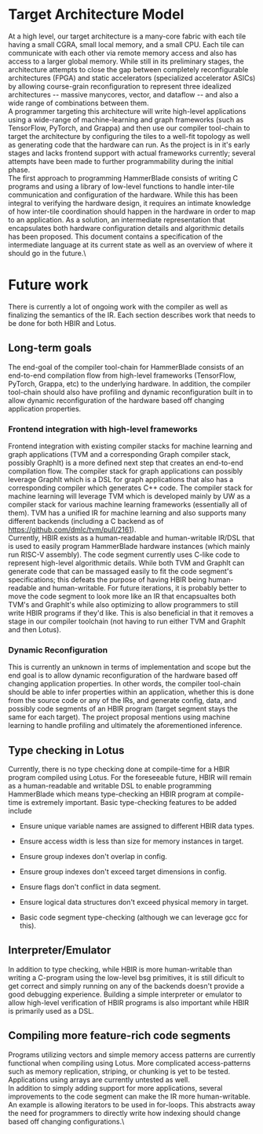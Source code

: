 Target Architecture Model
=========================

At a high level, our target architecture is a many-core fabric with each
tile having a small CGRA, small local memory, and a small CPU. Each tile
can communicate with each other via remote memory access and also has
access to a larger global memory. While still in its preliminary stages,
the architecture attempts to close the gap between completely
reconfigurable architectures (FPGA) and static accelerators (specialized
accelerator ASICs) by allowing course-grain reconfiguration to represent
three idealized architectures -- massive manycores, vector, and dataflow
-- and also a wide range of combinations between them.\
A programmer targeting this architecture will write high-level
applications using a wide-range of machine-learning and graph frameworks
(such as TensorFlow, PyTorch, and Grappa) and then use our compiler
tool-chain to target the architecture by configuring the tiles to a
well-fit topology as well as generating code that the hardware can run.
As the project is in it's early stages and lacks frontend support with
actual frameworks currently; several attempts have been made to further
programmability during the initial phase.\
The first approach to programming HammerBlade consists of writing C
programs and using a library of low-level functions to handle inter-tile
communication and configuration of the hardware. While this has been
integral to verifying the hardware design, it requires an intimate
knowledge of how inter-tile coordination should happen in the hardware
in order to map to an application. As a solution, an intermediate
representation that encapsulates both hardware configuration details and
algorithmic details has been proposed. This document contains a
specification of the intermediate language at its current state as well
as an overview of where it should go in the future.\

Future work
===========

There is currently a lot of ongoing work with the compiler as well as
finalizing the semantics of the IR. Each section describes work that
needs to be done for both HBIR and Lotus.

Long-term goals
---------------

The end-goal of the compiler tool-chain for HammerBlade consists of an
end-to-end compilation flow from high-level frameworks (TensorFlow,
PyTorch, Grappa, etc) to the underlying hardware. In addition, the
compiler tool-chain should also have profiling and dynamic
reconfiguration built in to allow dynamic reconfiguration of the
hardware based off changing application properties.

### Frontend integration with high-level frameworks

Frontend integration with existing compiler stacks for machine learning
and graph applications (TVM and a corresponding Graph compiler stack,
possibly GraphIt) is a more defined next step that creates an end-to-end
compilation flow. The compiler stack for graph applications can possibly
leverage GraphIt which is a DSL for graph applications that also has a
corresponding compiler which generates C++ code. The compiler stack for
machine learning will leverage TVM which is developed mainly by UW as a
compiler stack for various machine learning frameworks (essentially all
of them). TVM has a unified IR for machine learning and also supports
many different backends (including a C backend as of
https://github.com/dmlc/tvm/pull/2161).\
Currently, HBIR exists as a human-readable and human-writable IR/DSL
that is used to easily program HammerBlade hardware instances (which
mainly run RISC-V assembly). The code segment currently uses C-like code
to represent high-level algorithmic details. While both TVM and GraphIt
can generate code that can be massaged easily to fit the code segment's
specifications; this defeats the purpose of having HBIR being
human-readable and human-writable. For future iterations, it is probably
better to move the code segment to look more like an IR that
encapsualtes both TVM's and GraphIt's while also optimizing to allow
programmers to still write HBIR programs if they'd like. This is also
beneficial in that it removes a stage in our compiler toolchain (not
having to run either TVM and GraphIt and then Lotus).

### Dynamic Reconfiguration

This is currently an unknown in terms of implementation and scope but
the end goal is to allow dynamic reconfiguration of the hardware based
off changing application properties. In other words, the compiler
tool-chain should be able to infer properties within an application,
whether this is done from the source code or any of the IRs, and
generate config, data, and possibly code segments of an HBIR program
(target segment stays the same for each target). The project proposal
mentions using machine learning to handle profiling and ultimately the
aforementioned inference.

Type checking in Lotus
----------------------

Currently, there is no type checking done at compile-time for a HBIR
program compiled using Lotus. For the foreseeable future, HBIR will
remain as a human-readable and writable DSL to enable programming
HammerBlade which means type-checking an HBIR program at compile-time is
extremely important. Basic type-checking features to be added include

-   Ensure unique variable names are assigned to different HBIR data
    types.

-   Ensure access width is less than size for memory instances in
    target.

-   Ensure group indexes don't overlap in config.

-   Ensure group indexes don't exceed target dimensions in config.

-   Ensure flags don't conflict in data segment.

-   Ensure logical data structures don't exceed physical memory in
    target.

-   Basic code segment type-checking (although we can leverage gcc for
    this).

Interpreter/Emulator
--------------------

In addition to type checking, while HBIR is more human-writable than
writing a C-program using the low-level bsg primitives, it is still
dificult to get correct and simply running on any of the backends
doesn't provide a good debugging experience. Building a simple
interpreter or emulator to allow high-level verification of HBIR
programs is also important while HBIR is primarily used as a DSL.

Compiling more feature-rich code segments
-----------------------------------------

Programs utilizing vectors and simple memory access patterns are
currently functional when compiling using Lotus. More complicated
access-patterns such as memory replication, striping, or chunking is yet
to be tested. Applications using arrays are currently untested as well.\
In addition to simply adding support for more applications, several
improvements to the code segment can make the IR more human-writable. An
example is allowing iterators to be used in for-loops. This abstracts
away the need for programmers to directly write how indexing should
change based off changing configurations.\
